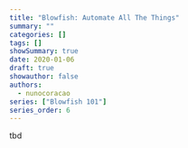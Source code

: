 ```yaml
---
title: "Blowfish: Automate All The Things"
summary: ""
categories: []
tags: []
showSummary: true
date: 2020-01-06
draft: true
showauthor: false
authors:
  - nunocoracao
series: ["Blowfish 101"]
series_order: 6
---
```


tbd